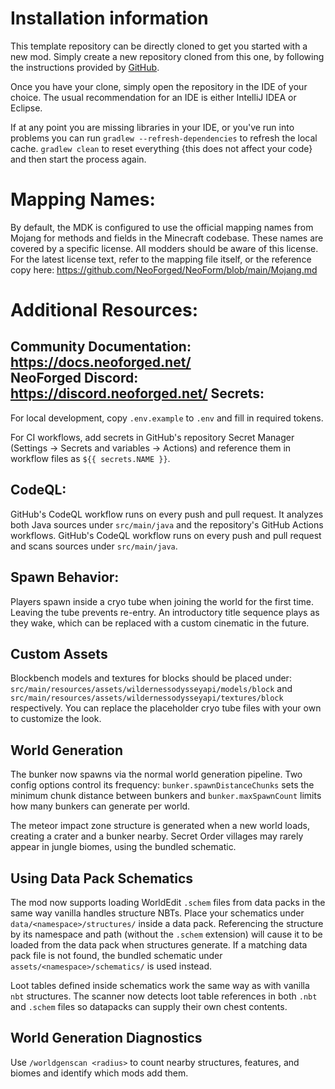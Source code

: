 
Installation information
=======

This template repository can be directly cloned to get you started with a new
mod. Simply create a new repository cloned from this one, by following the
instructions provided by [GitHub](https://docs.github.com/en/repositories/creating-and-managing-repositories/creating-a-repository-from-a-template).

Once you have your clone, simply open the repository in the IDE of your choice. The usual recommendation for an IDE is either IntelliJ IDEA or Eclipse.

If at any point you are missing libraries in your IDE, or you've run into problems you can
run `gradlew --refresh-dependencies` to refresh the local cache. `gradlew clean` to reset everything 
{this does not affect your code} and then start the process again.

Mapping Names:
============
By default, the MDK is configured to use the official mapping names from Mojang for methods and fields 
in the Minecraft codebase. These names are covered by a specific license. All modders should be aware of this
license. For the latest license text, refer to the mapping file itself, or the reference copy here:
https://github.com/NeoForged/NeoForm/blob/main/Mojang.md

Additional Resources: 
==========
Community Documentation: https://docs.neoforged.net/  
NeoForged Discord: https://discord.neoforged.net/
Secrets:
-------
For local development, copy `.env.example` to `.env` and fill in required tokens.

For CI workflows, add secrets in GitHub's repository Secret Manager (Settings → Secrets and variables → Actions) and reference them in workflow files as `${{ secrets.NAME }}`.

CodeQL:
-------
GitHub's CodeQL workflow runs on every push and pull request.
It analyzes both Java sources under `src/main/java` and the repository's GitHub Actions workflows.
GitHub's CodeQL workflow runs on every push and pull request and scans sources under `src/main/java`.

Spawn Behavior:
----------
Players spawn inside a cryo tube when joining the world for the first time. Leaving the tube prevents re-entry.
An introductory title sequence plays as they wake, which can be replaced with a custom cinematic in the future.

Custom Assets
-------------
Blockbench models and textures for blocks should be placed under:
`src/main/resources/assets/wildernessodysseyapi/models/block` and `src/main/resources/assets/wildernessodysseyapi/textures/block` respectively.
You can replace the placeholder cryo tube files with your own to customize the look.

World Generation
----------------
The bunker now spawns via the normal world generation pipeline. Two config options
control its frequency:
`bunker.spawnDistanceChunks` sets the minimum chunk distance between bunkers and
`bunker.maxSpawnCount` limits how many bunkers can generate per world.

The meteor impact zone structure is generated when a new world loads, creating a crater and a bunker nearby.
Secret Order villages may rarely appear in jungle biomes, using the bundled schematic.

Using Data Pack Schematics
-------------------------
The mod now supports loading WorldEdit `.schem` files from data packs in the same
way vanilla handles structure NBTs. Place your schematics under
`data/<namespace>/structures/` inside a data pack. Referencing the structure by
its namespace and path (without the `.schem` extension) will cause it to be
loaded from the data pack when structures generate. If a matching data pack file
is not found, the bundled schematic under
`assets/<namespace>/schematics/` is used instead.

Loot tables defined inside schematics work the same way as with vanilla
`nbt` structures. The scanner now detects loot table references in both
`.nbt` and `.schem` files so datapacks can supply their own chest contents.

World Generation Diagnostics
--------------------------
Use `/worldgenscan <radius>` to count nearby structures, features, and biomes and identify which mods add them.
